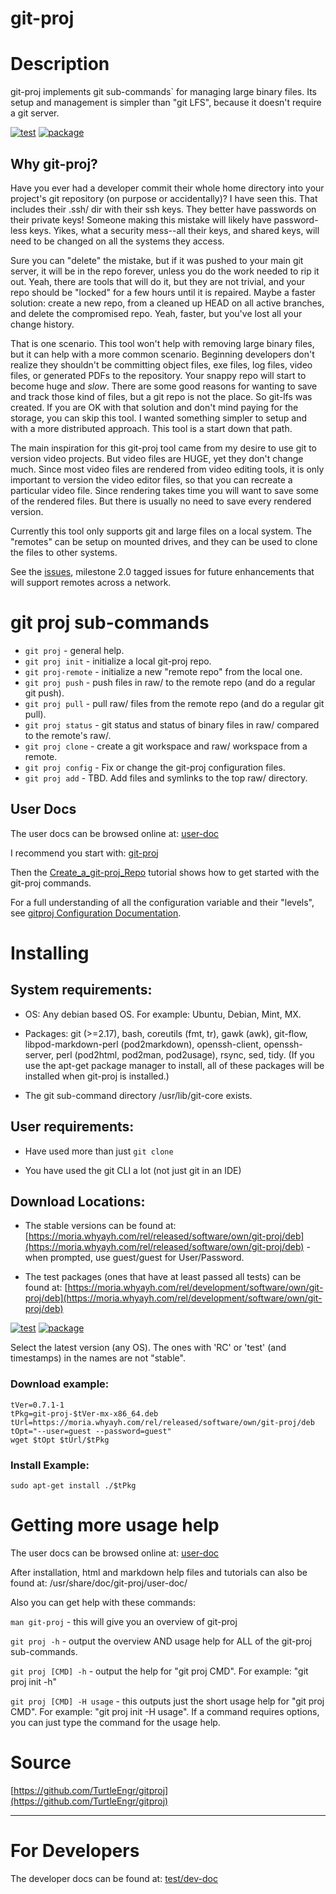 # git-proj

# Description

git-proj implements git sub-commands` for managing large binary files.
Its setup and management is simpler than "git LFS", because it doesn't
require a git server.

[![test](https://github.com/TurtleEngr/gitproj/actions/workflows/test.yml/badge.svg)](https://github.com/TurtleEngr/gitproj/actions/workflows/test.yml)
[![package](https://github.com/TurtleEngr/gitproj/actions/workflows/package.yml/badge.svg)](https://github.com/TurtleEngr/gitproj/actions/workflows/package.yml)

## Why git-proj?

Have you ever had a developer commit their whole home directory into
your project's git repository (on purpose or accidentally)? I have
seen this. That includes their .ssh/ dir with their ssh keys. They
better have passwords on their private keys! Someone making this
mistake will likely have password-less keys. Yikes, what a security
mess--all their keys, and shared keys, will need to be changed on
all the systems they access.

Sure you can "delete" the mistake, but if it was pushed to your main
git server, it will be in the repo forever, unless you do the work
needed to rip it out. Yeah, there are tools that will do it, but they
are not trivial, and your repo should be "locked" for a few hours
until it is repaired. Maybe a faster solution: create a new repo, from
a cleaned up HEAD on all active branches, and delete the compromised
repo. Yeah, faster, but you've lost all your change history.

That is one scenario. This tool won't help with removing large binary
files, but it can help with a more common scenario. Beginning
developers don't realize they shouldn't be committing object files,
exe files, log files, video files, or generated PDFs to the
repository. Your snappy repo will start to become huge and
*slow*. There are some good reasons for wanting to save and track
those kind of files, but a git repo is not the place. So git-lfs was
created. If you are OK with that solution and don't mind paying for
the storage, you can skip this tool.  I wanted something simpler to
setup and with a more distributed approach. This tool is a start down
that path.

The main inspiration for this git-proj tool came from my desire to use
git to version video projects. But video files are HUGE, yet they
don't change much. Since most video files are rendered from video
editing tools, it is only important to version the video editor files,
so that you can recreate a particular video file. Since rendering
takes time you will want to save some of the rendered files. But there
is usually no need to save every rendered version.

Currently this tool only supports git and large files on a local
system. The "remotes" can be setup on mounted drives, and they can be
used to clone the files to other systems.

See the
[issues](https://github.com/TurtleEngr/gitproj/issues?q=is%3Aopen+is%3Aissue+milestone%3A%222.0+Release%22),
milestone 2.0 tagged issues for future enhancements that will support
remotes across a network.

# git proj sub-commands

* `git proj` - general help.
* `git proj init` - initialize a local git-proj repo.
* `git proj-remote` - initialize a new "remote repo" from the local one.
* `git proj push` - push files in raw/ to the remote repo (and do a regular git push).
* `git proj pull` - pull raw/ files from the remote repo (and do a regular git pull).
* `git proj status` - git status and status of binary files in raw/ compared to the remote's raw/.
* `git proj clone` - create a git workspace and raw/ workspace from a remote.
* `git proj config` - Fix or change the git-proj configuration files.
* `git proj add` - TBD. Add files and symlinks to the top raw/ directory.

## User Docs

The user docs can be browsed online at:
[user-doc](https://github.com/TurtleEngr/gitproj/tree/main/doc/user-doc)

I recommend you start with:
[git-proj](https://github.com/TurtleEngr/gitproj/blob/main/doc/user-doc/git-proj.md)

Then the
[Create_a_git-proj_Repo](https://github.com/TurtleEngr/gitproj/blob/main/doc/user-doc/tutorial/create_a_git-proj_repo.md)
tutorial shows how to get started with the git-proj commands.

For a full understanding of all the configuration variable and their
"levels", see
[gitproj Configuration Documentation](https://github.com/TurtleEngr/gitproj/blob/main/doc/user-doc/config.md).

# Installing

## System requirements:

* OS: Any debian based OS. For example: Ubuntu, Debian, Mint, MX.

* Packages: git (>=2.17), bash, coreutils (fmt, tr), gawk (awk), git-flow,
  libpod-markdown-perl (pod2markdown), openssh-client, openssh-server,
  perl (pod2html, pod2man, pod2usage), rsync, sed, tidy. (If you use
  the apt-get package manager to install, all of these packages will
  be installed when git-proj is installed.)

* The git sub-command directory /usr/lib/git-core exists.

## User requirements:

* Have used more than just `git clone`

* You have used the git CLI a lot (not just git in an IDE)

## Download Locations:

* The stable versions can be found at:
[https://moria.whyayh.com/rel/released/software/own/git-proj/deb](https://moria.whyayh.com/rel/released/software/own/git-proj/deb) -
when prompted, use guest/guest for User/Password.

* The test packages (ones that have at least passed all tests) can be found at:
[https://moria.whyayh.com/rel/development/software/own/git-proj/deb](https://moria.whyayh.com/rel/development/software/own/git-proj/deb)

[![test](https://github.com/TurtleEngr/gitproj/actions/workflows/test.yml/badge.svg)](https://github.com/TurtleEngr/gitproj/actions/workflows/test.yml)
[![package](https://github.com/TurtleEngr/gitproj/actions/workflows/package.yml/badge.svg)](https://github.com/TurtleEngr/gitproj/actions/workflows/package.yml)

Select the latest version (any OS). The ones with 'RC' or 'test' (and
timestamps) in the names are not "stable".

### Download example:

    tVer=0.7.1-1
    tPkg=git-proj-$tVer-mx-x86_64.deb
    tUrl=https://moria.whyayh.com/rel/released/software/own/git-proj/deb
    tOpt="--user=guest --password=guest"
    wget $tOpt $tUrl/$tPkg

### Install Example:

    sudo apt-get install ./$tPkg

# Getting more usage help

The user docs can be browsed online at:
[user-doc](https://github.com/TurtleEngr/gitproj/tree/main/doc/user-doc)

After installation, html and markdown help files and tutorials can
also be found at: /usr/share/doc/git-proj/user-doc/

Also you can get help with these commands:

`man git-proj` - this will give you an overview of git-proj

`git proj -h` - output the overview AND usage help for ALL of the
git-proj sub-commands.

`git proj [CMD] -h` - output the help for "git proj CMD".
For example: "git proj init -h"

`git proj [CMD] -H usage` - this outputs just the short usage help for
"git proj CMD".  For example: "git proj init -H usage". If a command
requires options, you can just type the command for the usage help.

# Source

[https://github.com/TurtleEngr/gitproj](https://github.com/TurtleEngr/gitproj)

----------

# For Developers

The developer docs can be found at:
[test/dev-doc](https://github.com/TurtleEngr/gitproj/tree/develop/test/dev-doc)
